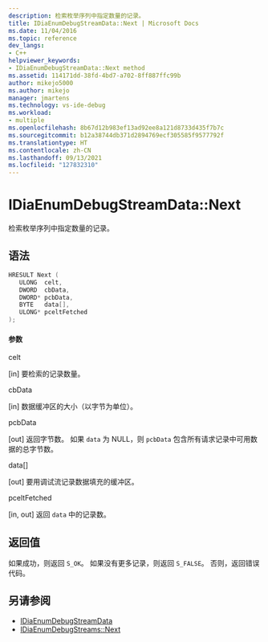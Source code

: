 ```yaml
---
description: 检索枚举序列中指定数量的记录。
title: IDiaEnumDebugStreamData::Next | Microsoft Docs
ms.date: 11/04/2016
ms.topic: reference
dev_langs:
- C++
helpviewer_keywords:
- IDiaEnumDebugStreamData::Next method
ms.assetid: 114171dd-38fd-4bd7-a702-8ff887ffc99b
author: mikejo5000
ms.author: mikejo
manager: jmartens
ms.technology: vs-ide-debug
ms.workload:
- multiple
ms.openlocfilehash: 8b67d12b983ef13ad92ee8a121d8733d435f7b7c
ms.sourcegitcommit: b12a38744db371d2894769ecf305585f9577792f
ms.translationtype: HT
ms.contentlocale: zh-CN
ms.lasthandoff: 09/13/2021
ms.locfileid: "127832310"
---
```

# <a name="idiaenumdebugstreamdatanext"></a>IDiaEnumDebugStreamData::Next
检索枚举序列中指定数量的记录。

## <a name="syntax"></a>语法

```C++
HRESULT Next ( 
   ULONG  celt,
   DWORD  cbData,
   DWORD* pcbData,
   BYTE   data[],
   ULONG* pceltFetched
);
```

#### <a name="parameters"></a>参数
 celt

[in] 要检索的记录数量。

 cbData

[in] 数据缓冲区的大小（以字节为单位）。

 pcbData

[out] 返回字节数。 如果 `data` 为 NULL，则 `pcbData` 包含所有请求记录中可用数据的总字节数。

 data[]

[out] 要用调试流记录数据填充的缓冲区。

 pceltFetched

[in, out] 返回 `data` 中的记录数。

## <a name="return-value"></a>返回值
 如果成功，则返回 `S_OK`。 如果没有更多记录，则返回 `S_FALSE`。 否则，返回错误代码。

## <a name="see-also"></a>另请参阅
- [IDiaEnumDebugStreamData](../../debugger/debug-interface-access/idiaenumdebugstreamdata.md)
- [IDiaEnumDebugStreams::Next](../../debugger/debug-interface-access/idiaenumdebugstreams-next.md)
